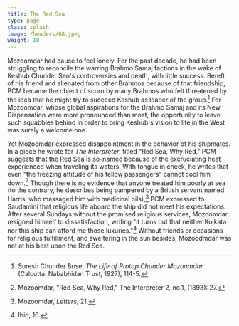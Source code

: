 ```yaml
---
title: The Red Sea
type: page
class: splash
image: /headers/08.jpeg
weight: 18
---
```


Mozoomdar had cause to feel lonely. For the past decade, he had been
struggling to reconcile the warring Brahmo Samaj factions in the wake of
Keshub Chunder Sen's controversies and death, with little success.
Bereft of his friend and alienated from other Brahmos because of that
friendship, PCM became the object of scorn by many Brahmos who felt
threatened by the idea that he might try to succeed Keshub as leader of
the group.[^19] For Mozoomdar, whose global aspirations for the Brahmo
Samaj and its New Dispensation were more pronounced than most, the
opportunity to leave such squabbles behind in order to bring Keshub's
vision to life in the West was surely a welcome one.

Yet Mozoomdar expressed disappointment in the behavior of his shipmates.
In a piece he wrote for *The Interpreter*, titled "Red Sea, Why Red,"
PCM suggests that the Red Sea is so-named because of the excruciating
heat experienced when traveling its waters. With tongue in cheek, he
writes that even "the freezing attitude of his fellow passengers" cannot
cool him down.[^20] Though there is no evidence that anyone treated him
poorly at sea (to the contrary, he describes being pampered by a British
servant named Harris, who massaged him with medicinal oils),[^21] PCM
expressed to Saudamini that religious life aboard the ship did not meet
his expectations. After several Sundays without the promised religious
services, Mozoomdar resigned himself to dissatisfaction, writing "it
turns out that neither Kolkata nor this ship can afford me those
luxuries."[^22] Without friends or occasions for religious fulfillment,
and sweltering in the sun besides, Mozoodmdar was not at his best upon
the Red Sea.

[^19]: Suresh Chunder Bose, *The Life of Protap Chunder Mozoomdar*
    (Calcutta: Nababhidan Trust, 1927), 114-5.

[^20]: Mozoomdar, "Red Sea, Why Red," The Interpreter 2, no.1, (1893):
    27.

[^21]: Mozoomdar, *Letters*, 21.

[^22]: Ibid, 16.
